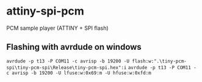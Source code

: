 attiny-spi-pcm
==============

PCM sample player (ATTINY + SPI flash)

Flashing with avrdude on windows
--------------------------------

`avrdude -p t13 -P COM11 -c avrisp -b 19200 -U flash:w:".\tiny-pcm-spi\tiny-pcm-spi\Release\tiny-pcm-spi.hex":i`
`avrdude -p t13 -P COM11 -c avrisp -b 19200 -U lfuse:w:0x69:m -U hfuse:w:0xfd:m`
